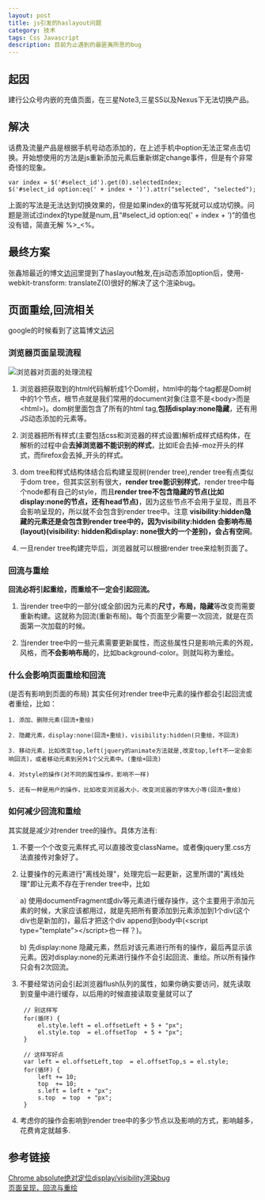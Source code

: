 ```yaml
---
layout: post
title: js引发的haslayout问题
category: 技术
tags: Css Javascript
description: 目前为止遇到的最匪夷所思的bug
---
```


## 起因
建行公众号内嵌的充值页面，在三星Note3,三星S5以及Nexus下无法切换产品。

## 解决
话费及流量产品是根据手机号动态添加的，在上述手机中option无法正常点击切换。开始想使用的方法是js重新添加元素后重新绑定change事件，但是有个非常奇怪的现象。
	
	var index = $('#select_id').get(0).selectedIndex;
	$('#select_id option:eq(' + index + ')').attr("selected", "selected");
	
上面的写法是无法达到切换效果的，但是如果index的值写死就可以成功切换。问题是测试过index的type就是num,且“#select_id option:eq(' + index + ')“的值也没有错，简直无解 %>_<%。

## 最终方案
张鑫旭最近的博文[访问](http://www.zhangxinxu.com/wordpress/2015/01/chrome-absolute-display-visibility-render-bug/)里提到了haslayout触发,在js动态添加option后，使用-webkit-transform: translateZ(0)很好的解决了这个渲染bug。

## 页面重绘,回流相关
google的时候看到了这篇博文[访问](http://www.blogjava.net/BearRui/archive/2010/05/10/320502.html)

### 浏览器页面呈现流程

![浏览器对页面的处理流程](/Users/zhaoqian/echo-blog/public/img/2015-01-26-render-tree.png)

1. 浏览器把获取到的html代码解析成1个Dom树，html中的每个tag都是Dom树中的1个节点，根节点就是我们常用的document对象(注意不是\<body>而是\<html>)。dom树里面包含了所有的html tag,**包括display:none隐藏**，还有用JS动态添加的元素等。

2. 浏览器把所有样式(主要包括css和浏览器的样式设置)解析成样式结构体，在解析的过程中会**去掉浏览器不能识别的样式**，比如IE会去掉-moz开头的样式，而firefox会去掉_开头的样式。

3. dom tree和样式结构体结合后构建呈现树(render tree),render tree有点类似于dom tree，但其实区别有很大，**render tree能识别样式**，render tree中每个node都有自己的style，而且**render tree不包含隐藏的节点(比如display:none的节点，还有head节点)**，因为这些节点不会用于呈现，而且不会影响呈现的，所以就不会包含到render tree中。注意 **visibility:hidden隐藏的元素还是会包含到render tree中的，因为visibility:hidden 会影响布局(layout)(visibility: hidden和display: none很大的一个差别)，会占有空间**。

4. 一旦render tree构建完毕后，浏览器就可以根据render tree来绘制页面了。

### 回流与重绘
**回流必将引起重绘，而重绘不一定会引起回流。**

1. 当render tree中的一部分(或全部)因为元素的**尺寸，布局，隐藏**等改变而需要重新构建。这就称为回流(重新布局)。每个页面至少需要一次回流，就是在页面第一次加载的时候。

2. 当render tree中的一些元素需要更新属性，而这些属性只是影响元素的外观，风格，而**不会影响布局**的，比如background-color。则就叫称为重绘。

### 什么会影响页面重绘和回流

(是否有影响到页面的布局)
其实任何对render tree中元素的操作都会引起回流或者重绘，比如：

    1. 添加、删除元素(回流+重绘)

    2. 隐藏元素，display:none(回流+重绘)，visibility:hidden(只重绘，不回流)

    3. 移动元素，比如改变top,left(jquery的animate方法就是,改变top,left不一定会影响回流)，或者移动元素到另外1个父元素中。(重绘+回流)

    4. 对style的操作(对不同的属性操作，影响不一样)

    5. 还有一种是用户的操作，比如改变浏览器大小，改变浏览器的字体大小等(回流+重绘)


### 如何减少回流和重绘
其实就是减少对render tree的操作。具体方法有:

1. 不要一个个改变元素样式,可以直接改变className。或者像jquery里.css方法直接传对象好了。

2. 让要操作的元素进行"离线处理"，处理完后一起更新，这里所谓的"离线处理"即让元素不存在于render tree中，比如 

	 a) 使用documentFragment或div等元素进行缓存操作，这个主要用于添加元素的时候，大家应该都用过，就是先把所有要添加到元素添加到1个div(这个div也是新加的)，最后才把这个div append到body中(\<script type="template">\</script>也一样？)。  
	 
     b) 先display:none 隐藏元素，然后对该元素进行所有的操作，最后再显示该元素。因对display:none的元素进行操作不会引起回流、重绘。所以所有操作只会有2次回流。
 
3. 不要经常访问会引起浏览器flush队列的属性，如果你确实要访问，就先读取到变量中进行缓存，以后用的时候直接读取变量就可以了
	
	
		// 别这样写
		for(循环) {
    		el.style.left = el.offsetLeft + 5 + "px";
    		el.style.top  = el.offsetTop  + 5 + "px";
		}

		// 这样写好点  
		var left = el.offsetLeft,top  = el.offsetTop,s = el.style;
		for(循环) {
    		left += 10;
    		top  += 10;
    		s.left = left + "px";
    		s.top  = top  + "px";
		}
		
4. 考虑你的操作会影响到render tree中的多少节点以及影响的方式，影响越多，花费肯定就越多.

## 参考链接
[Chrome absolute绝对定位display/visibility渲染bug](http://www.zhangxinxu.com/wordpress/2015/01/chrome-absolute-display-visibility-render-bug/)  
[页面呈现，回流与重绘](http://www.blogjava.net/BearRui/archive/2010/05/10/320502.html)



